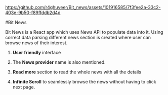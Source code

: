 


https://github.com/r4ghuveer/Bit_news/assets/101916585/7f3fee2a-33c2-403e-9b50-f89ffddb2d4d


#Bit News 

Bit News is a React app which uses News API to populate data into it. Using correct data parsing different news section is created where user can browse news of their interest.

1) **User friendly** interface

2) The **News provider** name is also mentioned.

3) **Read more** section to read the whole news with all the details

4) **Infinite Scroll** to seamlessly browse the news without having to click next page.
